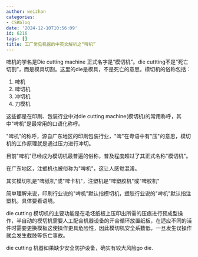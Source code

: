 ```yaml
---
author: weizhan
categories:
- CSRblog
date: '2024-12-10T10:56:09'
id: 6216
tags: []
title: 工厂常见机器的中英文解析之“啤机”
---
```


啤机的学名是Die cutting machine 正式名字是“模切机”。die
cuttting不是“死亡切割”，而是模具切割。这里的die是模具，不是死亡的意思。模切机的俗称包括：

  1. 啤机
  2. 啤切机
  3. 冲切机
  4. 刀模机  

这些都是在印刷、包装行业中对die cutting machine(模切机)的常用称呼，其中"啤机"是最常用的口语化称呼。

"啤机"的称呼，源自广东地区的印刷包装行业，"啤"在粤语中有"压"的意思，模切机的工作原理就是通过压力进行冲切。

目前"啤机"已经成为模切机最普遍的俗称，普及程度超过了其正式名称"模切机"。

在广东地区，注塑机也被俗称为"啤机"，这让人感觉混淆。

其实模切机是"啤纸机"或"啤卡机"，注塑机是"啤塑胶机"或"啤胶机"

简单理解来说，印刷行业说的"啤机"默认指模切机，塑胶行业说的"啤机"默认指注塑机。具体要看语境。

die cutting
模切机的主要功能是在毛坯纸板上压印出所需的压痕进行预成型操作，半自动的模切机需要人工配合机器设备的开合循环放置纸板，在适应不同的活件时需要更换模板这使操作更具危险性，因此模切机安全系数低，一旦发生误操作就会发生截肢等伤亡事故。

die cutting 机器如果缺少安全防护设备，确实有较大风险go die.

